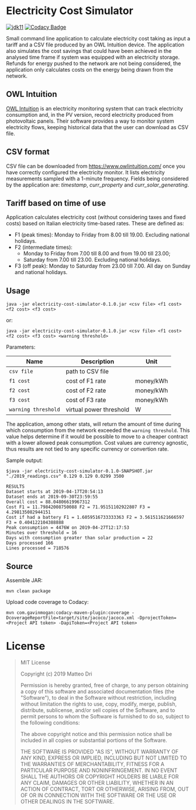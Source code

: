 # Electricity Cost Simulator

[![jdk11](https://img.shields.io/badge/java-11-blue.svg)](http://jdk.java.net/11)
[![Codacy Badge](https://api.codacy.com/project/badge/Grade/cd4fcd368f3f4818bbb351dc4e1a34c8)](https://www.codacy.com?utm_source=github.com&amp;utm_medium=referral&amp;utm_content=matteodri/electricity-cost-simulator&amp;utm_campaign=Badge_Grade)

Small command line application to calculate electricity cost taking as input a tariff and a CSV file produced by an OWL Intuition device. The application also simulates the cost savings that could have been achieved in the analysed time frame if system was equipped with an electricity storage.
Refunds for energy pushed to the network are not being considered, the application only calculates costs on the energy being drawn from the network.

## OWL Intuition
[OWL Intuition](http://www.theowl.com/index.php/owl-intuition/) is an electricity monitoring system that can track electricity consumption and, in the PV version, record electricity produced from photovoltaic panels. Their software provides a way to monitor system electricity flows, keeping historical data that the user can download as CSV file.

## CSV format
CSV file can be downloaded from https://www.owlintuition.com/ once you have correctly configured the electricity monitor. It lists electricity measurements sampled with a 1-minute frequency. Fields being considered by the application are: _timestamp_, _curr_property_ and _curr_solar_generating_.

## Tariff based on time of use
Application calculates electricity cost (without considering taxes and fixed costs) based on Italian electricity time-based rates. These are defined as:
<ul>
  <li>F1 (peak times): Monday to Friday from 8.00 till 19.00. Excluding national holidays.</li>
  <li>F2 (intermediate times):<ul>
                                <li> Monday to Friday from 7.00 till 8.00 and from 19.00 till 23.00;</li>
                                <li>Saturday from 7.00 till 23.00. Excluding national holidays.</li>
                              </ul></li>
  <li>F3 (off peak): Monday to Saturday from 23.00 till 7.00. All day on Sunday and national holidays.</li>
</ul>

## Usage
`java -jar electricity-cost-simulator-0.1.0.jar <csv file> <f1 cost> <f2 cost> <f3 cost>`

or:

`java -jar electricity-cost-simulator-0.1.0.jar <csv file> <f1 cost> <f2 cost> <f3 cost> <warning threshold>`

Parameters:

| Name                 | Description              | Unit      |
|----------------------|--------------------------|-----------|
| `csv file`           | path to CSV file         |           |
| `f1 cost`            | cost of F1 rate          | money/kWh |
| `f2 cost`            | cost of F2 rate          | money/kWh |
| `f3 cost`            | cost of F3 rate          | money/kWh |
| `warning threshold`  | virtual power threshold  | W         |


The application, among other stats, will return the amount of time during which consumption from the network exceeded the `warning threshold`. This value helps determine if it would be possible to move to a cheaper contract with a lower allowed peak consumption.
Cost values are currency agnostic, thus results are not tied to any specific currency or convertion rate.

Sample output:
    
    $java -jar electricity-cost-simulator-0.1.0-SNAPSHOT.jar "./2019_readings.csv" 0.129 0.129 0.0299 3500
    
    RESULTS
    Dataset starts at 2019-04-17T20:54:13
    Dataset ends at 2019-09-30T23:59:55
    Overall cost = 88.04806619967312
    Cost F1 = 11.79842008750088 F2 = 71.95151102922807 F3 = 4.298135082944151
    Cost if had a battery F1 = 1.6059516733333363 F2 = 3.561511621666597 F3 = 0.404122104388888
    Peak consumption = 4476W on 2019-04-27T12:17:53
    Minutes over threshold = 16
    Days with consumption greater than solar production = 22
    Days processed 166
    Lines processed = 718576

## Source

Assemble JAR:

    mvn clean package

Upload code coverage to Codacy:

    mvn com.gavinmogan:codacy-maven-plugin:coverage -DcoverageReportFile=target/site/jacoco/jacoco.xml -DprojectToken=<Project API token> -DapiToken=<Project API token>

# License

>MIT License
>
>Copyright (c) 2019 Matteo Dri
>
>Permission is hereby granted, free of charge, to any person obtaining a copy
>of this software and associated documentation files (the "Software"), to deal
>in the Software without restriction, including without limitation the rights
>to use, copy, modify, merge, publish, distribute, sublicense, and/or sell
>copies of the Software, and to permit persons to whom the Software is
>furnished to do so, subject to the following conditions:
>
>The above copyright notice and this permission notice shall be included in all
>copies or substantial portions of the Software.
>
>THE SOFTWARE IS PROVIDED "AS IS", WITHOUT WARRANTY OF ANY KIND, EXPRESS OR
>IMPLIED, INCLUDING BUT NOT LIMITED TO THE WARRANTIES OF MERCHANTABILITY,
>FITNESS FOR A PARTICULAR PURPOSE AND NONINFRINGEMENT. IN NO EVENT SHALL THE
>AUTHORS OR COPYRIGHT HOLDERS BE LIABLE FOR ANY CLAIM, DAMAGES OR OTHER
>LIABILITY, WHETHER IN AN ACTION OF CONTRACT, TORT OR OTHERWISE, ARISING FROM,
>OUT OF OR IN CONNECTION WITH THE SOFTWARE OR THE USE OR OTHER DEALINGS IN THE
>SOFTWARE.
